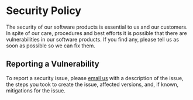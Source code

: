 # Security Policy

The security of our software products is essential to us and our customers. In spite of our care, procedures and best efforts it is possible that there are vulnerabilities in our software products. If you find any, please tell us as soon as possible so we can fix them.

## Reporting a Vulnerability

To report a security issue, please [email us](mailto:support@burst-statistics.com) with a description of the issue, the steps you took to create the issue, affected versions, and, if known, mitigations for the issue.